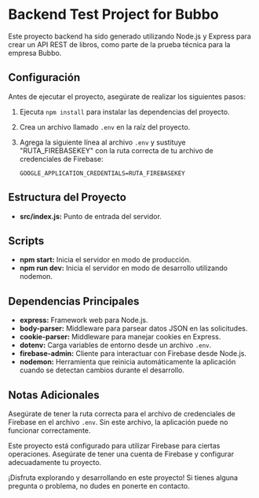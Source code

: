 # Backend Test Project for Bubbo

Este proyecto backend ha sido generado utilizando Node.js y Express para crear un API REST de libros, como parte de la prueba técnica para la empresa Bubbo.

## Configuración

Antes de ejecutar el proyecto, asegúrate de realizar los siguientes pasos:

1. Ejecuta `npm install` para instalar las dependencias del proyecto.

2. Crea un archivo llamado `.env` en la raíz del proyecto.

3. Agrega la siguiente línea al archivo `.env` y sustituye "RUTA_FIREBASEKEY" con la ruta correcta de tu archivo de credenciales de Firebase:

   ```plaintext
   GOOGLE_APPLICATION_CREDENTIALS=RUTA_FIREBASEKEY
   ```

## Estructura del Proyecto

- **src/index.js:** Punto de entrada del servidor.

## Scripts

- **npm start:** Inicia el servidor en modo de producción.
- **npm run dev:** Inicia el servidor en modo de desarrollo utilizando nodemon.

## Dependencias Principales

- **express:** Framework web para Node.js.
- **body-parser:** Middleware para parsear datos JSON en las solicitudes.
- **cookie-parser:** Middleware para manejar cookies en Express.
- **dotenv:** Carga variables de entorno desde un archivo `.env`.
- **firebase-admin:** Cliente para interactuar con Firebase desde Node.js.
- **nodemon:** Herramienta que reinicia automáticamente la aplicación cuando se detectan cambios durante el desarrollo.

## Notas Adicionales

Asegúrate de tener la ruta correcta para el archivo de credenciales de Firebase en el archivo `.env`. Sin este archivo, la aplicación puede no funcionar correctamente.

Este proyecto está configurado para utilizar Firebase para ciertas operaciones. Asegúrate de tener una cuenta de Firebase y configurar adecuadamente tu proyecto.

¡Disfruta explorando y desarrollando en este proyecto! Si tienes alguna pregunta o problema, no dudes en ponerte en contacto.
